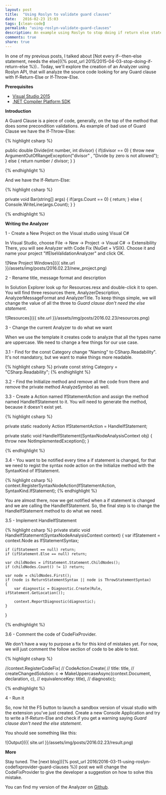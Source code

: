 ```yaml
---
layout: post
title:  "Using Roslyn to validate guard clauses"
date:   2016-02-23 15:03
tags: [clean-code]
permalink: "using-roslyn-validate-guard-clauses"
description: An example using Roslyn to stop doing if return else statements. It's bad for maintainability and it is error prone.
comments: true
share: true
---
```


In one of my previous posts, I talked about [Not every if--then-else statement, needs the	 else]({% post_url 2015/2015-04-03-stop-doing-if-return-else %}).. Today, we'll explore the creation of an Analyzer using Roslyn API, that will analyze the source code looking for any Guard clause with If-Return-Else or If-Throw-Else.

<b>Prerequisites</b>

 - [Visual Studio 2015][2]
 - [.NET Compiler Platform SDK][3]

<b>Introduction</b>

A Guard Clause is a piece of code, generally, on the top of the method that does some precondition validations.
As example of bad use of Guard Clause we have the If-Throw-Else:

{% highlight csharp %}

public double Divide(int number, int divisor)
{
	if(divisor == 0)
	{
		throw new ArgumentOutOfRangeException("divisor"
		, "Divide by zero is not allowed");
	}
	else
	{
		return number / divisor;
	}
}

{% endhighlight %}

And we have the If-Return-Else:

{% highlight csharp %}

private void Bar(string[] args)
{
    if(args.Count == 0)
    {
        return;
    }
    else
    {
        Console.WriteLine(args.Count);
    }
}

{% endhighlight %}


<b>Writing the Analyzer</b>

1 - Create a New Project on the Visual studio using Visual C#

In Visual Studio, choose File -> New -> Project -> Visual C# -> Extensibility
There, you will see Analyzer with Code Fix (NuGet + VSIX). Choose it and name your project "IfElseValidationAnalyzer" and click OK.

![New Project Windows]({{ site.url }}/assets/img/posts/2016.02.23/new_project.png)

2 - Rename title, message format and description

In Solution Explorer look up for Resources.resx and double-click it to open. You will find three resources there, AnalyzerDescription, AnalyzerMessageFormat and AnalyzerTitle. To keep things simple, we will change the value of all the three to <i>Guard clause don't need the else statement</i>.

![Resources]({{ site.url }}/assets/img/posts/2016.02.23/resources.png)

3 - Change the current Analyzer to do what we want

When we use the template it creates code to analyze that all the types name are uppercase. We need to change a few things for our use case.

 3.1 - Find for the const Category change "Naming" to CSharp.Readability". It's not mandatory, but we want to make things more readable.

{% highlight csharp %}
private const string Category = "CSharp.Readability";
{% endhighlight %}

3.2 - Find the Initialize method and remove all the code from there and remove the private method AnalyzeSymbol as well.

3.3 - Create a Action<SyntaxNodeAnalysisContext> named IfStatementAction and assign the method named HandleIfStatement to it. You will need to generate the method, because it doesn't exist yet.

{% highlight csharp %}

private static readonly Action<SyntaxNodeAnalysisContext> IfStatementAction = HandleIfStatement;

private static void HandleIfStatement(SyntaxNodeAnalysisContext obj)
{
    throw new NotImplementedException();
}

{% endhighlight %}

3.4 - You want to be notified every time a if statement is changed, for that we need to regist the syntax node action on the Initialize method with the SyntaxKind of IfStatement.

{% highlight csharp %}
context.RegisterSyntaxNodeAction(IfStatementAction, SyntaxKind.IfStatement);
{% endhighlight %}

You are almost there, now we get notified when a if statement is changed and we are calling the HandleIfStatement.
So, the final step is to change the HandleIfStatement method to do what we need.

3.5 - Implement HandleIfStatement

{% highlight csharp %}
private static void HandleIfStatement(SyntaxNodeAnalysisContext context)
{
    var ifStatement = context.Node as IfStatementSyntax;

    if (ifStatement == null) return;
    if (ifStatement.Else == null) return;

    var childNodes = ifStatement.Statement.ChildNodes();
    if (childNodes.Count() != 1) return;

    var node = childNodes.First();
    if (node is ReturnStatementSyntax || node is ThrowStatementSyntax)
    {
        var diagnostic = Diagnostic.Create(Rule, ifStatement.GetLocation());

        context.ReportDiagnostic(diagnostic);
    }
}

{% endhighlight %}

3.6 - Comment the code of CodeFixProvider.

We don't have a way to purpose a fix for this kind of mistakes yet. For now, we will just comment the follow section of code to be able to test.

{% highlight csharp %}

//context.RegisterCodeFix(
//    CodeAction.Create(
//      title: title,
//      createChangedSolution: c => MakeUppercaseAsync(context.Document, declaration, c),
//      equivalenceKey: title),
//  diagnostic);

{% endhighlight %}

4 - Run it

So, now hit the F5 button to launch a sandbox version of visual studio with the extension you've just created. Create a new Console Application and try to write a If-Return-Else and check if you get a warning saying <i>Guard clause don't need the else statement</i>.

You should see something like this:

![Output]({{ site.url }}/assets/img/posts/2016.02.23/result.png)

<b>More</b>

Stay tuned. The [next blog]({% post_url 2016/2016-03-11-using-roslyn-codefixprovider-guard-clauses %}) post we will change the CodeFixProvider to give the developer a suggestion on how to solve this mistake.

You can find my version of the Analyzer on [Github][4].

[2]:https://www.visualstudio.com/downloads
[3]:https://visualstudiogallery.msdn.microsoft.com/2ddb7240-5249-4c8c-969e-5d05823bcb89
[4]:https://github.com/BrunoMVPCosta/IfElseValidationAnalyzer
